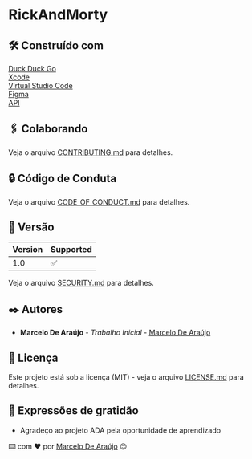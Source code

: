 # RickAndMorty

## 🛠️ Construído com

[Duck Duck Go](https://duckduckgo.com) <br>
[Xcode](https://developer.apple.com/xcode/) <br>
[Virtual Studio Code](https://code.visualstudio.com) <br>
[Figma](https://www.figma.com/downloads/) <br>
[API](https://rickandmortyapi.com) <br>

## 🖇️ Colaborando

Veja o arquivo [CONTRIBUTING.md](https://github.com/AIWASS23/RickAndMorty/blob/main/CONTRIBUTING.md) para detalhes.

## 🔒 Código de Conduta

Veja o arquivo [CODE_OF_CONDUCT.md](https://github.com/AIWASS23/RickAndMorty/blob/main/CODE_OF_CONDUCT.md) para detalhes.

## 📌 Versão

| Version | Supported          |
| ------- | ------------------ |
| 1.0     | :white_check_mark: |

Veja o arquivo [SECURITY.md](https://github.com/AIWASS23/RickAndMorty/blob/main/SECURITY.md) para detalhes.

## ✒️ Autores

* **Marcelo De Araújo** - *Trabalho Inicial* - [Marcelo De Araújo](https://github.com/AIWASS23)

## 📄 Licença

Este projeto está sob a licença (MIT) - veja o arquivo [LICENSE.md](https://github.com/AIWASS23/ML/blob/main/LICENSE) para detalhes.

## 🎁 Expressões de gratidão

* Agradeço ao projeto ADA pela oportunidade de aprendizado

⌨️ com ❤️ por [Marcelo De Araújo](https://gist.github.com/AIWASS23) 😊
